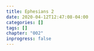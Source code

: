 ```yaml
---
title: Ephesians 2
date: 2020-04-12T12:47:08-04:00
categories: []
tags: []
chapter: "002"
inprogress: false
---
```


